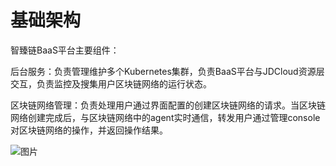 # 基础架构
智臻链BaaS平台主要组件：

后台服务：负责管理维护多个Kubernetes集群，负责BaaS平台与JDCloud资源层交互，负责监控及搜集用户区块链网络的运行状态。

区块链网络管理：负责处理用户通过界面配置的创建区块链网络的请求。当区块链网络创建完成后，与区块链网络中的agent实时通信，转发用户通过管理console对区块链网络的操作，并返回操作结果。

![图片](../../../image/JD-Blockchain-Open-Platform/Introduction/Pic/TIM截图20190328185458.png)
